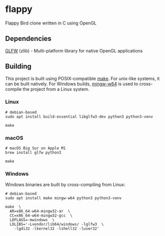 # flappy
Flappy Bird clone written in C using OpenGL

## Dependencies
[GLFW](https://www.glfw.org/) (zlib) - Multi-platform library for native OpenGL applications  

## Building
This project is built using POSIX-compatible [make](https://pubs.opengroup.org/onlinepubs/009695399/utilities/make.html).
For unix-like systems, it can be built natively.
For Windows builds, [mingw-w64](http://mingw-w64.org/doku.php) is used to cross-compile the project from a Linux system.

### Linux
```
# debian-based
sudo apt install build-essential libglfw3-dev python3 python3-venv

make
```

### macOS
```
# macOS Big Sur on Apple M1
brew install glfw python3

make
```

### Windows
Windows binaries are built by cross-compiling from Linux:
```
# debian-based
sudo apt install make mingw-w64 python3 python3-venv

make  \
  AR=x86_64-w64-mingw32-ar  \
  CC=x86_64-w64-mingw32-gcc  \
  LDFLAGS=-mwindows  \
  LDLIBS='-Lvendor/lib64/windows/ -lglfw3  \
    -lgdi32 -lkernel32 -lshell32 -luser32'
```
